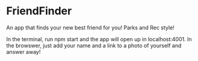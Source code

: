 # FriendFinder

An app that finds your new best friend for you! Parks and Rec style!

In the terminal, run npm start and the app will open up in localhost:4001. In the browswer, just add your name and a link to a photo of yourself and answer away!
